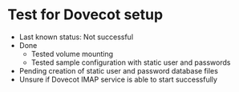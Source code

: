 # Test for Dovecot setup

- Last known status: Not successful
- Done
  - Tested volume mounting
  - Tested sample configuration with static user and passwords
- Pending creation of static user and password database files
- Unsure if Dovecot IMAP service is able to start successfully


